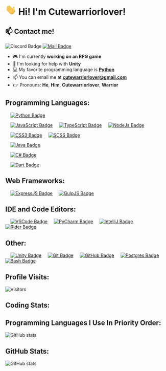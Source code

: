 # <img src="./assets/gifs/waving-hand.gif" width="34px"> Hi! I'm Cutewarriorlover!

## :mailbox: Contact me!

![Discord Badge](https://img.shields.io/badge/Discord-Cutewarriorlover%236792-blue) [![Mail Badge](https://img.shields.io/badge/-Cutewarriorlover-c0392b?logo=gmail&logoColor=white&labelColor=c0392)](mailto:cutewarriorlover@gmail.com)

- :video_game: I'm currently **working on an RPG game**
- :thinking: I'm looking for help with **Unity**
- :computer: My favorite programming language is [**Python**](https://python.org)
- :mailbox: You can email me at [**cutewarriorlover@gmail.com**](mailto:cutewarriorlover@gmail.com)
- :point_right: Pronouns: **He**, **Him**, **Cutewarriorlover**, **Warrior**

## Programming Languages:
&nbsp;&nbsp;&nbsp;&nbsp;[![Python Badge](https://img.shields.io/badge/-Python-4b8bbe?style=for-the-badge&logo=Python&labelColor=black)](https://python.org)

&nbsp;&nbsp;&nbsp;&nbsp;[![JavaScript Badge](https://img.shields.io/badge/-JavaScript-F0DB4F?style=for-the-badge&logo=JavaScript&labelColor=black)](https://www.ecma-international.org/)
&nbsp;&nbsp;&nbsp;&nbsp;[![TypeScript Badge](https://img.shields.io/badge/-Typescript-007acc?style=for-the-badge&labelColor=black&logo=typescript&logoColor=007acc)](https://www.typescriptlang.org/)
&nbsp;&nbsp;&nbsp;&nbsp;[![NodeJs Badge](https://img.shields.io/badge/-Nodejs-3C873A?style=for-the-badge&labelColor=black&logo=node.js&logoColor=3C873A)](https://nodejs.org)

&nbsp;&nbsp;&nbsp;&nbsp;[![CSS3 Badge](https://img.shields.io/badge/-CSS3-1572B6?style=for-the-badge&labelColor=black&logo=css3&logoColor=3C873A)](https://www.w3.org/Style/CSS/Overview.en.html)
&nbsp;&nbsp;&nbsp;&nbsp;[![SCSS Badge](https://img.shields.io/badge/-SCSS-CC6699?style=for-the-badge&labelColor=black&logo=sass&logoColor=3C873A)](https://sass-lang.com)

&nbsp;&nbsp;&nbsp;&nbsp;[![Java Badge](https://img.shields.io/badge/-Java-5382a1?style=for-the-badge&logo=Java&labelColor=black)](https://www.java.com/)

&nbsp;&nbsp;&nbsp;&nbsp;[![C# Badge](https://img.shields.io/badge/-C%23-blue?style=for-the-badge&logo=CSharp&labelColor=black)](https://docs.microsoft.com/en-us/dotnet/csharp/)

&nbsp;&nbsp;&nbsp;&nbsp;[![Dart Badge](https://img.shields.io/badge/-Dart-0175c2?style=for-the-badge&logo=Dart&labelColor=black)](https://dart.dev/)

## Web Frameworks:
&nbsp;&nbsp;&nbsp;&nbsp;[![ExpressJS Badge](https://img.shields.io/badge/-ExpressJS-black?style=for-the-badge&logo=Express&labelColor=black)](http://expressjs.com/)
&nbsp;&nbsp;&nbsp;&nbsp;[![GulpJS Badge](https://img.shields.io/badge/-GulpJS-%2CF4647?style=for-the-badge&logo=gulp&labelColor=black)](https://gulpjs.com/)

## IDE and Code Editors:
&nbsp;&nbsp;&nbsp;&nbsp;[![VSCode Badge](https://img.shields.io/badge/-Visual%20Studio%20Code-%23007ACC?style=for-the-badge&logo=visual-studio-code&labelColor=black)](https://code.visualstudio.com/)
&nbsp;&nbsp;&nbsp;&nbsp;[![PyCharm Badge](https://img.shields.io/badge/-PyCharm-black?style=for-the-badge&logo=PyCharm&labelColor=black)](https://www.jetbrains.com/idea/)
&nbsp;&nbsp;&nbsp;&nbsp;[![IntelliJ Badge](https://img.shields.io/badge/-IntelliJ%20IDEA-black?style=for-the-badge&logo=IntelliJ-IDEA&labelColor=black)](https://www.jetbrains.com/pycharm/)
&nbsp;&nbsp;&nbsp;&nbsp;[![Rider Badge](https://img.shields.io/badge/-Rider-black?style=for-the-badge&logo=Rider&labelColor=black)](https://www.jetbrains.com/rider/)

## Other:
&nbsp;&nbsp;&nbsp;&nbsp;[![Unity Badge](https://img.shields.io/badge/-Unity-black?style=for-the-badge&logo=Unity&labelColor=black)](https://unity.com/)
&nbsp;&nbsp;&nbsp;&nbsp;[![Git Badge](https://img.shields.io/badge/-Git-F05032?style=for-the-badge&logo=Git&labelColor=black)](http://git-scm.com/)
&nbsp;&nbsp;&nbsp;&nbsp;[![GitHub Badge](https://img.shields.io/badge/-GitHub-181717?style=for-the-badge&logo=GitHub&labelColor=black)](https://github.com/)
&nbsp;&nbsp;&nbsp;&nbsp;[![Postgres Badge](https://img.shields.io/badge/-PostGreSQL-4169E1?style=for-the-badge&logo=PostgreSQL&labelColor=black)](https://www.postgresql.org/)
&nbsp;&nbsp;&nbsp;&nbsp;[![Bash Badge](https://img.shields.io/badge/-Bash-4EAA25?style=for-the-badge&logo=GNU-Bash&labelColor=black)](https://www.postgresql.org/)

## Profile Visits:
![Visitors](https://visitor-badge.glitch.me/badge?page_id=Cutewarriorlover.Cutewarriorlover)

## Coding Stats:
<!--START_SECTION:waka-->
<!--END_SECTION:waka-->

## Programming Languages I Use In Priority Order:

![GitHub stats](https://github-readme-stats.vercel.app/api/top-langs?username=Cutewarriorlover)

## GitHub Stats:
![GitHub stats](https://github-readme-stats.vercel.app/api?username=Cutewarriorlover&show_icons=true&theme=tokyonight)
